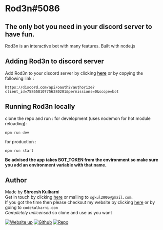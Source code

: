 # Rod3n#5086

## The only bot you need in your discord server to have fun.

Rod3n is an interactive bot with many features. Built with node.js

## Adding Rod3n to discord server

Add Rod3n to your discord server by clicking [**here**](https://discord.com/api/oauth2/authorize?client_id=758658107756380201&permissions=0&scope=bot) or by copying the following link :

```
https://discord.com/api/oauth2/authorize?client_id=758658107756380201&permissions=0&scope=bot
```

## Running Rod3n locally

clone the repo and run :
for development (uses nodemon for hot module reloading):

```
npm run dev
```

for production :

```
npm run start
```

**Be advised the app takes BOT_TOKEN from the environment so make sure you add an environment variable with that name.**

## Author

Made by **Shreesh Kulkarni**<br>
Get in touch by clicking [here](mailto:ssgkul2000@gmail.com) or mailing to `sgkul2000@gmail.com`.<br>
If you got the time then please checkout my website by clicking [here](https://www.codekulkarni.com) or by going to `codekulkarni.com`<br>
_Completely unlicensed_ so clone and use as you want

<!-- [![forthebadge](https://forthebadge.com/images/badges/built-with-love.svg)](https://forthebadge.com)
[![forthebadge](https://forthebadge.com/images/badges/made-with-javascript.svg)](https://forthebadge.com)
[![forthebadge](https://forthebadge.com/images/badges/built-by-developers.svg)](https://forthebadge.com) -->

[![Website up](https://img.shields.io/website-up-down-green-red/http/shields.io.svg)](https:www.codekulkarni.com)
[![Github](https://img.shields.io/github/followers/sgkul2000?label=Follow&style=social)](https://github.com/sgkul2000)
[![Repo](https://img.shields.io/github/languages/count/sgkul2000/Rod3n)](https://github.com/sgkul2000/Rod3n)
